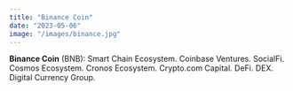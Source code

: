 ```yaml
---
title: "Binance Coin"
date: "2023-05-06"
image: "/images/binance.jpg"
---
```


__Binance Coin__
 (BNB): Smart Chain Ecosystem. Coinbase Ventures. SocialFi. Cosmos Ecosystem. Cronos Ecosystem. Crypto.com Capital. DeFi. DEX. Digital Currency Group.